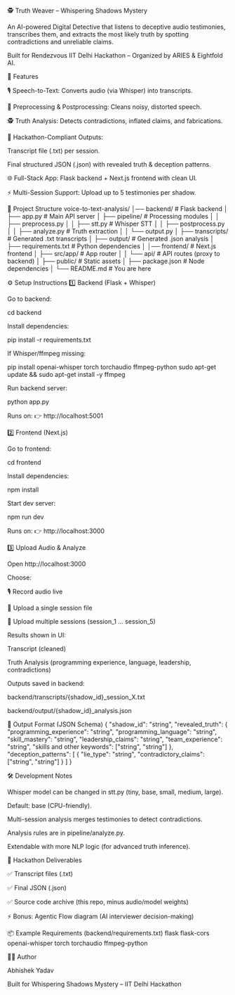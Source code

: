 🕵️ Truth Weaver – Whispering Shadows Mystery

An AI-powered Digital Detective that listens to deceptive audio testimonies, transcribes them, and extracts the most likely truth by spotting contradictions and unreliable claims.

Built for Rendezvous IIT Delhi Hackathon – Organized by ARIES & Eightfold AI.

🚀 Features

🎙️ Speech-to-Text: Converts audio (via Whisper) into transcripts.

🧹 Preprocessing & Postprocessing: Cleans noisy, distorted speech.

🕵️ Truth Analysis: Detects contradictions, inflated claims, and fabrications.

📑 Hackathon-Compliant Outputs:

Transcript file (.txt) per session.

Final structured JSON (.json) with revealed truth & deception patterns.

🌐 Full-Stack App: Flask backend + Next.js frontend with clean UI.

⚡ Multi-Session Support: Upload up to 5 testimonies per shadow.

📂 Project Structure
voice-to-text-analysis/
│── backend/              # Flask backend
│   ├── app.py            # Main API server
│   ├── pipeline/         # Processing modules
│   │   ├── preprocess.py
│   │   ├── stt.py        # Whisper STT
│   │   ├── postprocess.py
│   │   ├── analyze.py    # Truth extraction
│   │   └── output.py
│   ├── transcripts/      # Generated .txt transcripts
│   ├── output/           # Generated .json analysis
│   ├── requirements.txt  # Python dependencies
│
│── frontend/             # Next.js frontend
│   ├── src/app/          # App router
│   │   └── api/          # API routes (proxy to backend)
│   ├── public/           # Static assets
│   ├── package.json      # Node dependencies
│
└── README.md             # You are here

⚙️ Setup Instructions
1️⃣ Backend (Flask + Whisper)

Go to backend:

cd backend


Install dependencies:

pip install -r requirements.txt


If Whisper/ffmpeg missing:

pip install openai-whisper torch torchaudio ffmpeg-python
sudo apt-get update && sudo apt-get install -y ffmpeg


Run backend server:

python app.py


Runs on:
👉 http://localhost:5001

2️⃣ Frontend (Next.js)

Go to frontend:

cd frontend


Install dependencies:

npm install


Start dev server:

npm run dev


Runs on:
👉 http://localhost:3000

3️⃣ Upload Audio & Analyze

Open http://localhost:3000

Choose:

🎙️ Record audio live

📂 Upload a single session file

📂 Upload multiple sessions (session_1 … session_5)

Results shown in UI:

Transcript (cleaned)

Truth Analysis (programming experience, language, leadership, contradictions)

Outputs saved in backend:

backend/transcripts/{shadow_id}_session_X.txt

backend/output/{shadow_id}_analysis.json

📑 Output Format (JSON Schema)
{
  "shadow_id": "string",
  "revealed_truth": {
    "programming_experience": "string",
    "programming_language": "string",
    "skill_mastery": "string",
    "leadership_claims": "string",
    "team_experience": "string",
    "skills and other keywords": ["string", "string"]
  },
  "deception_patterns": [
    {
      "lie_type": "string",
      "contradictory_claims": ["string", "string"]
    }
  ]
}

🛠 Development Notes

Whisper model can be changed in stt.py (tiny, base, small, medium, large).

Default: base (CPU-friendly).

Multi-session analysis merges testimonies to detect contradictions.

Analysis rules are in pipeline/analyze.py.

Extendable with more NLP logic (for advanced truth inference).

🎯 Hackathon Deliverables

✅ Transcript files (.txt)

✅ Final JSON (.json)

✅ Source code archive (this repo, minus audio/model weights)

⚡ Bonus: Agentic Flow diagram (AI interviewer decision-making)

📦 Example Requirements (backend/requirements.txt)
flask
flask-cors
openai-whisper
torch
torchaudio
ffmpeg-python

👨‍💻 Author

Abhishek Yadav

Built for Whispering Shadows Mystery – IIT Delhi Hackathon